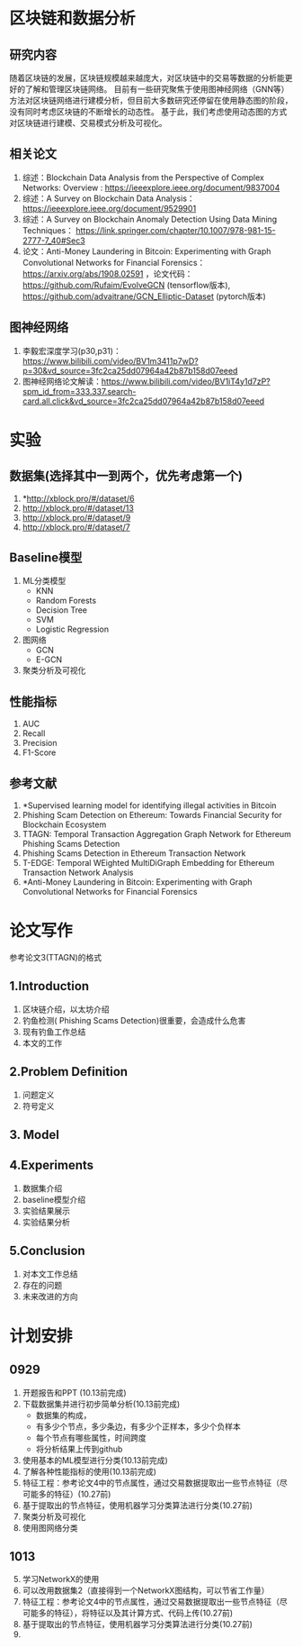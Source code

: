 # 区块链和数据分析
## 研究内容
随着区块链的发展，区块链规模越来越庞大，对区块链中的交易等数据的分析能更好的了解和管理区块链网络。
目前有一些研究聚焦于使用图神经网络（GNN等）方法对区块链网络进行建模分析，但目前大多数研究还停留在使用静态图的阶段，没有同时考虑区块链的不断增长的动态性。
基于此，我们考虑使用动态图的方式对区块链进行建模、交易模式分析及可视化。
## 相关论文
1. 综述：Blockchain Data Analysis from the Perspective of Complex Networks: Overview : https://ieeexplore.ieee.org/document/9837004
2. 综述：A Survey on Blockchain Data Analysis： https://ieeexplore.ieee.org/document/9529901
3. 综述：A Survey on Blockchain Anomaly Detection Using Data Mining Techniques： https://link.springer.com/chapter/10.1007/978-981-15-2777-7_40#Sec3
4. 论文：Anti-Money Laundering in Bitcoin: Experimenting with Graph Convolutional Networks for Financial Forensics：https://arxiv.org/abs/1908.02591 ，论文代码：https://github.com/Rufaim/EvolveGCN (tensorflow版本), https://github.com/advaitrane/GCN_Elliptic-Dataset (pytorch版本)
## 图神经网络
1. 李毅宏深度学习(p30,p31)：https://www.bilibili.com/video/BV1m3411p7wD?p=30&vd_source=3fc2ca25dd07964a42b87b158d07eeed
2. 图神经网络论文解读：https://www.bilibili.com/video/BV1iT4y1d7zP?spm_id_from=333.337.search-card.all.click&vd_source=3fc2ca25dd07964a42b87b158d07eeed

# 实验
## 数据集(选择其中一到两个，优先考虑第一个)
1. *http://xblock.pro/#/dataset/6
2. http://xblock.pro/#/dataset/13
3. http://xblock.pro/#/dataset/9
4. http://xblock.pro/#/dataset/7
## Baseline模型
1. ML分类模型
    - KNN
    - Random Forests
    - Decision Tree
    - SVM
    - Logistic Regression
2. 图网络
    - GCN
    - E-GCN
3. 聚类分析及可视化
## 性能指标
1. AUC
2. Recall
3. Precision
4. F1-Score
## 参考文献
1. *Supervised learning model for identifying illegal activities in Bitcoin
2. Phishing Scam Detection on Ethereum: Towards Financial Security for Blockchain Ecosystem
3. TTAGN: Temporal Transaction Aggregation Graph Network for Ethereum Phishing Scams Detection
4. Phishing Scams Detection in Ethereum Transaction Network
5. T-EDGE: Temporal WEighted MultiDiGraph Embedding for Ethereum Transaction Network Analysis
6. *Anti-Money Laundering in Bitcoin: Experimenting with Graph Convolutional Networks for Financial Forensics

# 论文写作
参考论文3(TTAGN)的格式
## 1.Introduction
1. 区块链介绍，以太坊介绍
2. 钓鱼检测( Phishing Scams Detection)很重要，会造成什么危害
3. 现有钓鱼工作总结
4. 本文的工作
## 2.Problem Definition
1. 问题定义
2. 符号定义
## 3. Model
## 4.Experiments
1. 数据集介绍
2. baseline模型介绍
3. 实验结果展示
4. 实验结果分析
## 5.Conclusion
1. 对本文工作总结
2. 存在的问题
3. 未来改进的方向

# 计划安排
## 0929
1. 开题报告和PPT (10.13前完成)
2. 下载数据集并进行初步简单分析(10.13前完成)
    - 数据集的构成，
    - 有多少个节点，多少条边，有多少个正样本，多少个负样本
    - 每个节点有哪些属性，时间跨度
    - 将分析结果上传到github
3. 使用基本的ML模型进行分类(10.13前完成)
4. 了解各种性能指标的使用(10.13前完成)
5. 特征工程：参考论文4中的节点属性，通过交易数据提取出一些节点特征（尽可能多的特征）(10.27前)
6. 基于提取出的节点特征，使用机器学习分类算法进行分类(10.27前)
7. 聚类分析及可视化
8. 使用图网络分类

## 1013
5. 学习NetworkX的使用
6. 可以改用数据集2（直接得到一个NetworkX图结构，可以节省工作量）
7. 特征工程：参考论文4中的节点属性，通过交易数据提取出一些节点特征（尽可能多的特征），将特征以及其计算方式、代码上传(10.27前)
9. 基于提取出的节点特征，使用机器学习分类算法进行分类(10.27前)
10. 
